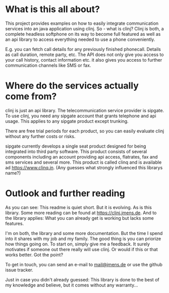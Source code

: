 # What is this all about?
This project provides examples on how to easily integrate communication services into an java application using clinj.
So - what is clinj? Clinj is both, a complete headless softphone on its way to become full featured as well as an api library to access everything needed to use a phone conveniently. 

E.g. you can fetch call details for any previously finished phonecall. Details as call duration, remote party, etc. The API does not only give you access to your call history, contact information etc. it also gives you access to further communication channels like SMS or fax.

# Where do the services actually come from?
clinj is just an api library. The telecommunication service provider is sipgate. To use clinj, you need any 
sipgate account that grants telephone and api usage. This applies to any sipgate product except trunking. 

There are free trial periods for each product, so you can easily evaluate clinj without any further costs or risks. 

sipgate currently 
develops a single seat product designed for being integrated into third party software. This product consists of several 
components including an account providing api access, flatrates, fax and sms services and several more. 
This product is called clinq and is available ad https://www.clinq.in. 
(Any guesses what strongly influenced this librarys name?)

# Outlook and further reading

As you can see: This readme is quiet short. But it is evolving. As is this library.
Some more reading can be found at https://clinj.jmens.de. 
And to the library applies: What you can already get is working but lacks some features. 

I'm on both, the library and some more documentation. But the time I spend into it shares with my job and my family. 
The good thing is you can priorize how things going on. To start on, simply give me a feedback. It surely motivates if someone out there really will use clinj. Or would if this or that works better. Got the point? 

To get in touch, you can send an e-mail to mail@jmens.de or use the github issue tracker.

Just in case you didn't already guessed: This library is done to the best of my knowledge and believe, but it comes without any warranty...
